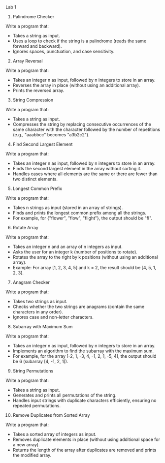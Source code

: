 Lab 1

1. Palindrome Checker

Write a program that:

- Takes a string as input.
- Uses a loop to check if the string is a palindrome (reads the same forward and backward).
- Ignores spaces, punctuation, and case sensitivity.


2. Array Reversal

Write a program that:

- Takes an integer n as input, followed by n integers to store in an array.
- Reverses the array in place (without using an additional array).
- Prints the reversed array.


3. String Compression

Write a program that:

- Takes a string as input.
- Compresses the string by replacing consecutive occurrences of the same character with the character followed by the number of repetitions (e.g., "aaabbcc" becomes "a3b2c2").


4. Find Second Largest Element

Write a program that:

- Takes an integer n as input, followed by n integers to store in an array.
- Finds the second largest element in the array without sorting it.
- Handles cases where all elements are the same or there are fewer than two distinct elements.


5. Longest Common Prefix

Write a program that:

- Takes n strings as input (stored in an array of strings).
- Finds and prints the longest common prefix among all the strings.
- For example, for {"flower", "flow", "flight"}, the output should be "fl".


6. Rotate Array

Write a program that:

- Takes an integer n and an array of n integers as input.
- Asks the user for an integer k (number of positions to rotate).
- Rotates the array to the right by k positions (without using an additional array).
- Example: For array [1, 2, 3, 4, 5] and k = 2, the result should be [4, 5, 1, 2, 3].


7. Anagram Checker

Write a program that:

- Takes two strings as input.
- Checks whether the two strings are anagrams (contain the same characters in any order).
- Ignores case and non-letter characters.


8. Subarray with Maximum Sum

Write a program that:

- Takes an integer n as input, followed by n integers to store in an array.
- Implements an algorithm to find the subarray with the maximum sum.
- For example, for the array [-2, 1, -3, 4, -1, 2, 1, -5, 4], the output should be 6 (subarray [4, -1, 2, 1]).


9. String Permutations

Write a program that:

- Takes a string as input.
- Generates and prints all permutations of the string.
- Handles input strings with duplicate characters efficiently, ensuring no repeated permutations.


10. Remove Duplicates from Sorted Array

Write a program that:

- Takes a sorted array of integers as input.
- Removes duplicate elements in place (without using additional space for a new array).
- Returns the length of the array after duplicates are removed and prints the modified array.